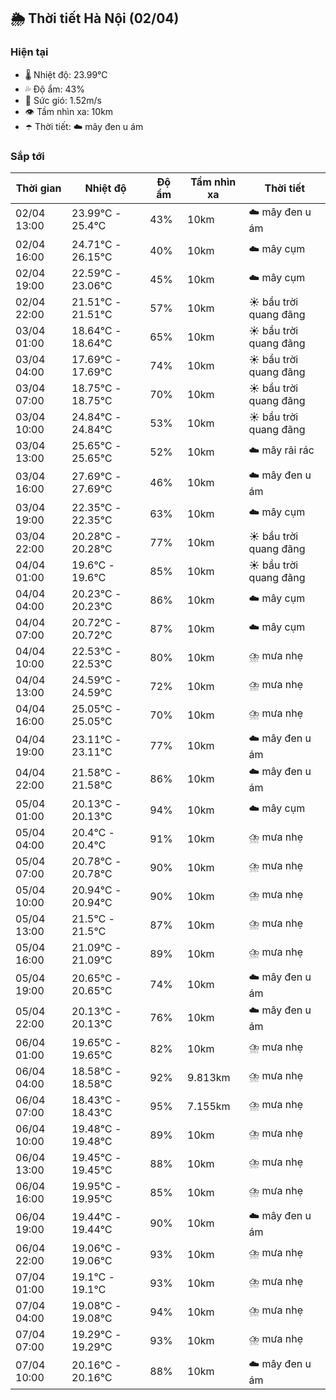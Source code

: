 ## 🌦️ Thời tiết Hà Nội (02/04)

### Hiện tại

- 🌡️ Nhiệt độ: 23.99℃
- 💦 Độ ẩm: 43%
- 💨 Sức gió: 1.52m/s
- 👁️ Tầm nhìn xa: 10km
- ☂️ Thời tiết: ☁️ mây đen u ám

### Sắp tới

| Thời gian | Nhiệt độ | Độ ẩm | Tầm nhìn xa | Thời tiết |
| --- | --- | --- | --- | --- |
| 02/04 13:00 | 23.99℃ - 25.4℃ | 43% | 10km | ☁️ mây đen u ám |
| 02/04 16:00 | 24.71℃ - 26.15℃ | 40% | 10km | ☁️ mây cụm |
| 02/04 19:00 | 22.59℃ - 23.06℃ | 45% | 10km | ☁️ mây cụm |
| 02/04 22:00 | 21.51℃ - 21.51℃ | 57% | 10km | ☀️ bầu trời quang đãng |
| 03/04 01:00 | 18.64℃ - 18.64℃ | 65% | 10km | ☀️ bầu trời quang đãng |
| 03/04 04:00 | 17.69℃ - 17.69℃ | 74% | 10km | ☀️ bầu trời quang đãng |
| 03/04 07:00 | 18.75℃ - 18.75℃ | 70% | 10km | ☀️ bầu trời quang đãng |
| 03/04 10:00 | 24.84℃ - 24.84℃ | 53% | 10km | ☀️ bầu trời quang đãng |
| 03/04 13:00 | 25.65℃ - 25.65℃ | 52% | 10km | ☁️ mây rải rác |
| 03/04 16:00 | 27.69℃ - 27.69℃ | 46% | 10km | ☁️ mây đen u ám |
| 03/04 19:00 | 22.35℃ - 22.35℃ | 63% | 10km | ☁️ mây cụm |
| 03/04 22:00 | 20.28℃ - 20.28℃ | 77% | 10km | ☀️ bầu trời quang đãng |
| 04/04 01:00 | 19.6℃ - 19.6℃ | 85% | 10km | ☀️ bầu trời quang đãng |
| 04/04 04:00 | 20.23℃ - 20.23℃ | 86% | 10km | ☁️ mây cụm |
| 04/04 07:00 | 20.72℃ - 20.72℃ | 87% | 10km | ☁️ mây cụm |
| 04/04 10:00 | 22.53℃ - 22.53℃ | 80% | 10km | ⛈️ mưa nhẹ |
| 04/04 13:00 | 24.59℃ - 24.59℃ | 72% | 10km | ⛈️ mưa nhẹ |
| 04/04 16:00 | 25.05℃ - 25.05℃ | 70% | 10km | ⛈️ mưa nhẹ |
| 04/04 19:00 | 23.11℃ - 23.11℃ | 77% | 10km | ☁️ mây đen u ám |
| 04/04 22:00 | 21.58℃ - 21.58℃ | 86% | 10km | ☁️ mây đen u ám |
| 05/04 01:00 | 20.13℃ - 20.13℃ | 94% | 10km | ☁️ mây cụm |
| 05/04 04:00 | 20.4℃ - 20.4℃ | 91% | 10km | ⛈️ mưa nhẹ |
| 05/04 07:00 | 20.78℃ - 20.78℃ | 90% | 10km | ⛈️ mưa nhẹ |
| 05/04 10:00 | 20.94℃ - 20.94℃ | 90% | 10km | ⛈️ mưa nhẹ |
| 05/04 13:00 | 21.5℃ - 21.5℃ | 87% | 10km | ⛈️ mưa nhẹ |
| 05/04 16:00 | 21.09℃ - 21.09℃ | 89% | 10km | ⛈️ mưa nhẹ |
| 05/04 19:00 | 20.65℃ - 20.65℃ | 74% | 10km | ☁️ mây đen u ám |
| 05/04 22:00 | 20.13℃ - 20.13℃ | 76% | 10km | ☁️ mây đen u ám |
| 06/04 01:00 | 19.65℃ - 19.65℃ | 82% | 10km | ⛈️ mưa nhẹ |
| 06/04 04:00 | 18.58℃ - 18.58℃ | 92% | 9.813km | ⛈️ mưa nhẹ |
| 06/04 07:00 | 18.43℃ - 18.43℃ | 95% | 7.155km | ⛈️ mưa nhẹ |
| 06/04 10:00 | 19.48℃ - 19.48℃ | 89% | 10km | ⛈️ mưa nhẹ |
| 06/04 13:00 | 19.45℃ - 19.45℃ | 88% | 10km | ⛈️ mưa nhẹ |
| 06/04 16:00 | 19.95℃ - 19.95℃ | 85% | 10km | ⛈️ mưa nhẹ |
| 06/04 19:00 | 19.44℃ - 19.44℃ | 90% | 10km | ☁️ mây đen u ám |
| 06/04 22:00 | 19.06℃ - 19.06℃ | 93% | 10km | ⛈️ mưa nhẹ |
| 07/04 01:00 | 19.1℃ - 19.1℃ | 93% | 10km | ⛈️ mưa nhẹ |
| 07/04 04:00 | 19.08℃ - 19.08℃ | 94% | 10km | ⛈️ mưa nhẹ |
| 07/04 07:00 | 19.29℃ - 19.29℃ | 93% | 10km | ⛈️ mưa nhẹ |
| 07/04 10:00 | 20.16℃ - 20.16℃ | 88% | 10km | ☁️ mây đen u ám |
